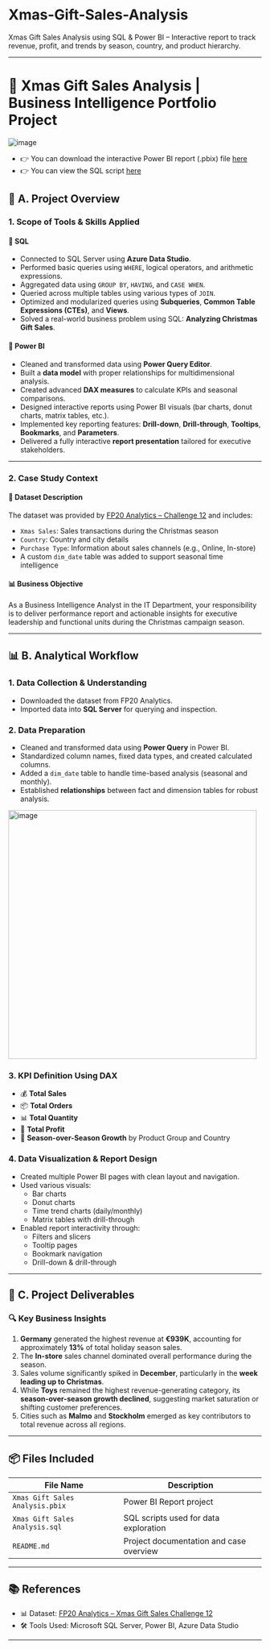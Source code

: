# Xmas-Gift-Sales-Analysis
Xmas Gift Sales Analysis using SQL &amp; Power BI – Interactive report to track revenue, profit, and trends by season, country, and product hierarchy.

---

# 🎄 Xmas Gift Sales Analysis | Business Intelligence Portfolio Project
![image](https://github.com/user-attachments/assets/3c82e6fd-20a9-4bb3-9d96-2a777f6a7719)
- 👉 You can download the interactive Power BI report (.pbix) file [here](https://github.com/pah235/Xmas-Gift-Sales-Analysis-Report/blob/main/Xmas%20Gift%20Sales%20Analysis.pbix)
- 👉 You can view the SQL script [here](https://github.com/pah235/Xmas-Gift-Sales-Analysis-Report/blob/main/Xmas%20Gift%20Sales%20Analysis.sql)
## 📌 A. Project Overview

### 1. Scope of Tools & Skills Applied

#### 🔹 SQL
- Connected to SQL Server using **Azure Data Studio**.
- Performed basic queries using `WHERE`, logical operators, and arithmetic expressions.
- Aggregated data using `GROUP BY`, `HAVING`, and `CASE WHEN`.
- Queried across multiple tables using various types of `JOIN`.
- Optimized and modularized queries using **Subqueries**, **Common Table Expressions (CTEs)**, and **Views**.
- Solved a real-world business problem using SQL: **Analyzing Christmas Gift Sales**.

#### 🔹 Power BI
- Cleaned and transformed data using **Power Query Editor**.
- Built a **data model** with proper relationships for multidimensional analysis.
- Created advanced **DAX measures** to calculate KPIs and seasonal comparisons.
- Designed interactive reports using Power BI visuals (bar charts, donut charts, matrix tables, etc.).
- Implemented key reporting features: **Drill-down**, **Drill-through**, **Tooltips**, **Bookmarks**, and **Parameters**.
- Delivered a fully interactive **report presentation** tailored for executive stakeholders.

---

### 2. Case Study Context

#### 📁 Dataset Description
The dataset was provided by [FP20 Analytics – Challenge 12](https://fp20analytics.com) and includes:

- `Xmas Sales`: Sales transactions during the Christmas season
- `Country`: Country and city details
- `Purchase Type`: Information about sales channels (e.g., Online, In-store)
- A custom `dim_date` table was added to support seasonal time intelligence

#### 📊 Business Objective
As a Business Intelligence Analyst in the IT Department, your responsibility is to deliver performance report and actionable insights for executive leadership and functional units during the Christmas campaign season.

---

## 📊 B. Analytical Workflow

### 1. Data Collection & Understanding
- Downloaded the dataset from FP20 Analytics.
- Imported data into **SQL Server** for querying and inspection.

### 2. Data Preparation
- Cleaned and transformed data using **Power Query** in Power BI.
- Standardized column names, fixed data types, and created calculated columns.
- Added a `dim_date` table to handle time-based analysis (seasonal and monthly).
- Established **relationships** between fact and dimension tables for robust analysis.
<img width="494" alt="image" src="https://github.com/user-attachments/assets/c45bb763-bbdf-427f-9af5-93cb9aba81ea" />

### 3. KPI Definition Using DAX

- 💰 **Total Sales**
- 📦 **Total Orders**
- 📊 **Total Quantity**
- 🧾 **Total Profit**
- 🔁 **Season-over-Season Growth** by Product Group and Country

### 4. Data Visualization & Report Design

- Created multiple Power BI pages with clean layout and navigation.
- Used various visuals:
  - Bar charts
  - Donut charts
  - Time trend charts (daily/monthly)
  - Matrix tables with drill-through
- Enabled report interactivity through:
  - Filters and slicers
  - Tooltip pages
  - Bookmark navigation
  - Drill-down & drill-through

---

## 📌 C. Project Deliverables

### 🔍 Key Business Insights

1. **Germany** generated the highest revenue at **€939K**, accounting for approximately **13%** of total holiday season sales.
2. The **In-store** sales channel dominated overall performance during the season.
3. Sales volume significantly spiked in **December**, particularly in the **week leading up to Christmas**.
4. While **Toys** remained the highest revenue-generating category, its **season-over-season growth declined**, suggesting market saturation or shifting customer preferences.
5. Cities such as **Malmo** and **Stockholm** emerged as key contributors to total revenue across all regions.

---

## 📦 Files Included

| File Name                        | Description                                 |
|----------------------------------|---------------------------------------------|
| `Xmas Gift Sales Analysis.pbix` | Power BI Report project                  |
| `Xmas Gift Sales Analysis.sql`  | SQL scripts used for data exploration       |
| `README.md`                     | Project documentation and case overview     |

---

## 📚 References

- 📊 Dataset: [FP20 Analytics – Xmas Gift Sales Challenge 12](https://fp20analytics.com)
- 🛠 Tools Used: Microsoft SQL Server, Power BI, Azure Data Studio

---


